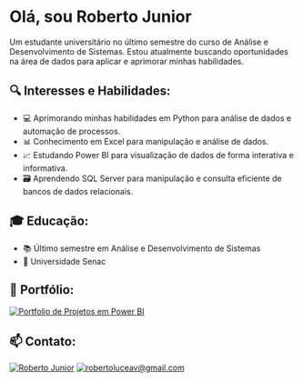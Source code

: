 # Olá, sou Roberto Junior
Um estudante universitário no último semestre do curso de Análise e Desenvolvimento de Sistemas. Estou atualmente buscando oportunidades na área de dados para aplicar e aprimorar minhas habilidades.

## 🔍 Interesses e Habilidades:
- 💻 Aprimorando minhas habilidades em Python para análise de dados e automação de processos.
- 📊 Conhecimento em Excel para manipulação e análise de dados.
- 📈 Estudando Power BI para visualização de dados de forma interativa e informativa.
- 🗃️ Aprendendo SQL Server para manipulação e consulta eficiente de bancos de dados relacionais.

## 🎓 Educação:
- 📚 Último semestre em Análise e Desenvolvimento de Sistemas
- 🏫 Universidade Senac

## 🚀 Portfólio:
<a href="robertolucenav@gmail.com" target="_blank"><img src="https://img.shields.io/badge/website-000000?style=for-the-badge&logo=About.me&logoColor=white" target ="_blank" title="Portfolio de Projetos em Power BI"></a>

## 📫 Contato:
<a href="https://www.linkedin.com/in/roberto-junior-71874323b/" target="_blank"><img src="https://img.shields.io/badge/LinkedIn-0077B5?style=for-the-badge&logo=linkedin&logoColor=white" target ="_blank" title="Roberto Junior"></a>
<a href="robertolucenav@gmail.com" target="_blank"><img src="https://img.shields.io/badge/Gmail-D14836?style=for-the-badge&logo=gmail&logoColor=white" target ="_blank" title="robertoluceav@gmail.com"></a>
